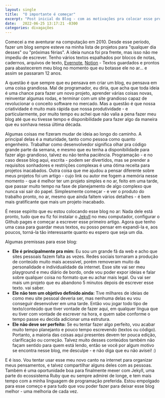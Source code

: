 ```yaml
---
layout: single
title:  "O importante é começar"
excerpt: "Post inicial do Blog - com as motivações pra colocar esse projeto no ar depois de anos de procrastinação."
date:   2022-06-25 13:17:21 -0300
categories: divagações
---
```

Comecei a me aventurar na computação em 2010. Desde esse período, fazer um blog sempre esteve na minha lista de projetos para "qualquer dia desses" ou "próximas férias". A ideia nunca foi pra frente, mas isso não me impediu de escrever. Tenho vários textos espalhados por blocos de notas, cadernos, arquivos de texto, [Evernote](https://evernote.com), [Notion](notion.so/) - Textos guardados e prontos para abastecerem meu blog no momento que eu botasse ele no ar... e assim se passaram 12 anos.

A questão é que sempre que eu pensava em criar um blog, eu pensava em uma coisa grandiosa. Mal de programador, eu diria, que acha que toda ideia é uma chance para fazer um novo projeto, aprender várias coisas novas, reinventar algumas rodas, e terminar com um site grandioso capaz de revolucionar o conceito software no mercado. Mas a questão é que nossa criatividade é muito mais rápida que nossa produtividade - e particularmente, por muito tempo eu achei que não valia a pena fazer meu blog até que eu tivesse tempo e disponibilidade para fazer algo da maneira que eu sonhava nessa última década.

Algumas coisas me fizeram mudar de ideia ao longo do caminho. A principal delas é a maturidade, tanto como pessoa como quanto engenheiro. Trabalhar como desenvolvedor significa olhar pra código grande parte da semana, e mesmo que eu tenha a disponibilidade para fazer algo grandioso, talvez eu não tenha paciência. Programação - e no caso desse blog aqui, escrita - podem ser divertidos, mas se prender a requisitos sonhadores e restrições complexas é uma ótima receita para projetos inacabados. Outra coisa que me ajudou a pensar diferente sobre meus projetos foi um artigo - cujo link ou autor me fogem a memória nesse momento - que é melhor ter um projeto simples e no ar, feito em uma tarde, que passar muito tempo na fase de planejamento de algo complexo que nunca vai sair do papel. Simplesmente começar - e ver o produto do trabalho pronto, no ar, mesmo que ainda faltem vários detalhes - é bem mais gratificante que mais um projeto inacabado.

É nesse espírito que eu estou colocando esse blog no ar: Nada dele está pronto, tudo que eu fiz foi instalar o [Jekyll](https://jekyllrb.com/) no meu computador, configurar o Github pages e começar a escrever esse primeiro artigo. Agora que tenho uma casa para guardar meus textos, eu posso pensar em expandí-la e, aos poucos, torná-la tão interessante quanto eu espero que seja um dia.

 Algumas premissas para esse blog:

- **Ele é principalmente pra mim:** Eu sou um grande fã da web e acho que sites pessoais fazem falta as vezes. Redes sociais tornaram a produção de conteúdo muito mais acessível, porém removeram muito da personalidade e individualidade da internet. Esse site vai ser meu playground e meu diário de bordo, onde vou poder expor ideias e falar sobre qualquer coisa no formato que eu achar mais legal. Ou vai ser mais um projeto que eu abandono 5 minutos depois de escrever esse texto. vai saber.
- **Ele não tem um objetivo definido ainda:** Tive milhares de ideias de como meu site pessoal deveria ser, mas nenhuma delas eu vou conseguir desenvolver em uma tarde. Então vou jogar todo tipo de texto/conteúdo que tiver vontade de fazer aqui, em qualquer língua que eu tiver com vontade de escrever na hora, e quem sabe conforme o tempo passe eu decida adicionar uma estrutura.
- **Ele não deve ser perfeito:** Se eu tentar fazer algo perfeito, vou acabar muito tempo planejanto e pouco tempo escrevendo (textos ou código). Portanto, a maioria das coisas aqui presentes devem ter pouca edição, clarificação ou correção. Talvez muito desses conteúdos também não façam sentido para quem está lendo, então se você por algum motivo se encontra nesse blog, me desculpe - e não diga que eu não avisei! :)

E é isso. Vou tentar usar esse meu novo canto na internet para organizar meus pensamentos, e talvez compartilhar alguns deles com as pessoas. Também é uma oportunidade boa para finalmente mexer com Jekyll, uma parte do ecossistema Ruby que eu sempre admirei de longe, e tem mais tempo com a minha linguagem de programação preferida. Estou empolgado para esse começo e para tudo que vou poder fazer para deixar esse blog melhor - uma melhoria de cada vez.
